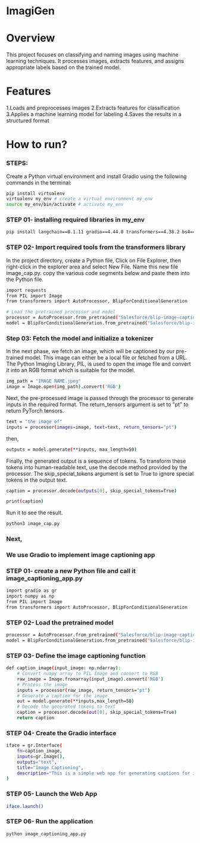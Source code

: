 # ImagiGen

# Overview 
This project focuses on classifying and naming images using machine learning techniques. It processes images, extracts features, and assigns appropriate labels based on the trained model.

# Features
 1.Loads and preprocesses images
 2.Extracts features for classification
 3.Applies a machine learning model for labeling
 4.Saves the results in a structured format

# How to run?
### STEPS:

Create a Python virtual environment and install Gradio using the following commands in the terminal:

```bash
pip install virtualenv 
virtualenv my_env # create a virtual environment my_env
source my_env/bin/activate # activate my_env
```
### STEP 01- installing required libraries in my_env

```bash
pip install langchain==0.1.11 gradio==4.44.0 transformers==4.38.2 bs4==0.0.2 requests==2.31.0 torch==2.2.1
```

### STEP 02- Import required tools from the transformers library

In the project directory, create a Python file, Click on File Explorer, then right-click in the explorer area and select New File. Name this new file image_cap.py. copy the various code segments below and paste them into the Python file.

```bash
import requests
from PIL import Image
from transformers import AutoProcessor, BlipForConditionalGeneration

# Load the pretrained processor and model
processor = AutoProcessor.from_pretrained("Salesforce/blip-image-captioning-base")
model = BlipForConditionalGeneration.from_pretrained("Salesforce/blip-image-captioning-base")
```


### Step 03: Fetch the model and initialize a tokenizer

In the next phase, we fetch an image, which will be captioned by our pre-trained model. This image can either be a local file or fetched from a URL. The Python Imaging Library, PIL, is used to open the image file and convert it into an RGB format which is suitable for the model.

```bash
img_path = "IMAGE NAME.jpeg"
image = Image.open(img_path).convert('RGB')
```

Next, the pre-processed image is passed through the processor to generate inputs in the required format. The return_tensors argument is set to "pt" to return PyTorch tensors.

```bash
text = "the image of"
inputs = processor(images=image, text=text, return_tensors="pt")
```

then,
```bash
outputs = model.generate(**inputs, max_length=50)
```
Finally, the generated output is a sequence of tokens. To transform these tokens into human-readable text, use the decode method provided by the processor. The skip_special_tokens argument is set to True to ignore special tokens in the output text.

```bash
caption = processor.decode(outputs[0], skip_special_tokens=True)

print(caption)
```

Run it to see the result.
```bash
python3 image_cap.py
```

### Next,
### We use Gradio to implement image captioning app 

### STEP 01- create a new Python file and call it image_captioning_app.py

```bash
import gradio as gr
import numpy as np
from PIL import Image
from transformers import AutoProcessor, BlipForConditionalGeneration
```

### STEP 02- Load the pretrained model

```bash
processor = AutoProcessor.from_pretrained("Salesforce/blip-image-captioning-base")
model = BlipForConditionalGeneration.from_pretrained("Salesforce/blip-image-captioning-base")
```

### STEP 03- Define the image captioning function

```bash
def caption_image(input_image: np.ndarray):
    # Convert numpy array to PIL Image and convert to RGB
    raw_image = Image.fromarray(input_image).convert('RGB')
    # Process the image
    inputs = processor(raw_image, return_tensors="pt")
    # Generate a caption for the image
    out = model.generate(**inputs,max_length=50)
    # Decode the generated tokens to text
    caption = processor.decode(out[0], skip_special_tokens=True)
    return caption
```

### STEP 04- Create the Gradio interface

```bash
iface = gr.Interface(
    fn=caption_image, 
    inputs=gr.Image(), 
    outputs="text",
    title="Image Captioning",
    description="This is a simple web app for generating captions for images using a trained model."
)
```

### STEP 05- Launch the Web App

```bash
iface.launch()
```

### STEP 06-  Run the application

```bash
python image_captioning_app.py
```





